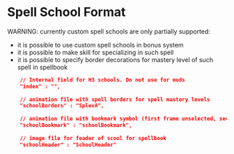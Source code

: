 # Spell School Format

WARNING: currently custom spell schools are only partially supported:

- it is possible to use custom spell schools in bonus system
- it is possible to make skill for specializing in such spell
- it is possible to specify border decorations for mastery level of such spell in spellbook

```json
	// Internal field for H3 schools. Do not use for mods
	"index" : "",
	
	// animation file with spell borders for spell mastery levels
	"schoolBorders" : "SplevA",
	
	// animation file with bookmark symbol (first frame unselected, second is selected)
	"schoolBookmark" : "schoolBookmark",
	
	// image file for feader of scool for spellbook
	"schoolHeader" : "SchoolHeader"
```
